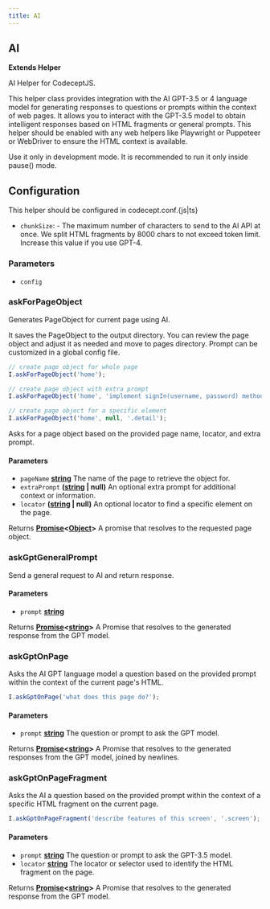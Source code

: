 ```yaml
---
title: AI
---
```


<!-- Generated by documentation.js. Update this documentation by updating the source code. -->

## AI

**Extends Helper**

AI Helper for CodeceptJS.

This helper class provides integration with the AI GPT-3.5 or 4 language model for generating responses to questions or prompts within the context of web pages. It allows you to interact with the GPT-3.5 model to obtain intelligent responses based on HTML fragments or general prompts.
This helper should be enabled with any web helpers like Playwright or Puppeteer or WebDriver to ensure the HTML context is available.

Use it only in development mode. It is recommended to run it only inside pause() mode.

## Configuration

This helper should be configured in codecept.conf.{js|ts}

*   `chunkSize`:  - The maximum number of characters to send to the AI API at once. We split HTML fragments by 8000 chars to not exceed token limit. Increase this value if you use GPT-4.

### Parameters

*   `config` &#x20;

### askForPageObject

Generates PageObject for current page using AI.

It saves the PageObject to the output directory. You can review the page object and adjust it as needed and move to pages directory.
Prompt can be customized in a global config file.

```js
// create page object for whole page
I.askForPageObject('home');

// create page object with extra prompt
I.askForPageObject('home', 'implement signIn(username, password) method');

// create page object for a specific element
I.askForPageObject('home', null, '.detail');
```

Asks for a page object based on the provided page name, locator, and extra prompt.

#### Parameters

*   `pageName` **[string][1]** The name of the page to retrieve the object for.
*   `extraPrompt` **([string][1] | null)** An optional extra prompt for additional context or information. 
*   `locator` **([string][1] | null)** An optional locator to find a specific element on the page. 

Returns **[Promise][2]<[Object][3]>** A promise that resolves to the requested page object.

### askGptGeneralPrompt

Send a general request to AI and return response.

#### Parameters

*   `prompt` **[string][1]**&#x20;

Returns **[Promise][2]<[string][1]>** A Promise that resolves to the generated response from the GPT model.

### askGptOnPage

Asks the AI GPT language model a question based on the provided prompt within the context of the current page's HTML.

```js
I.askGptOnPage('what does this page do?');
```

#### Parameters

*   `prompt` **[string][1]** The question or prompt to ask the GPT model.

Returns **[Promise][2]<[string][1]>** A Promise that resolves to the generated responses from the GPT model, joined by newlines.

### askGptOnPageFragment

Asks the AI a question based on the provided prompt within the context of a specific HTML fragment on the current page.

```js
I.askGptOnPageFragment('describe features of this screen', '.screen');
```

#### Parameters

*   `prompt` **[string][1]** The question or prompt to ask the GPT-3.5 model.
*   `locator` **[string][1]** The locator or selector used to identify the HTML fragment on the page.

Returns **[Promise][2]<[string][1]>** A Promise that resolves to the generated response from the GPT model.

[1]: https://developer.mozilla.org/docs/Web/JavaScript/Reference/Global_Objects/String

[2]: https://developer.mozilla.org/docs/Web/JavaScript/Reference/Global_Objects/Promise

[3]: https://developer.mozilla.org/docs/Web/JavaScript/Reference/Global_Objects/Object

